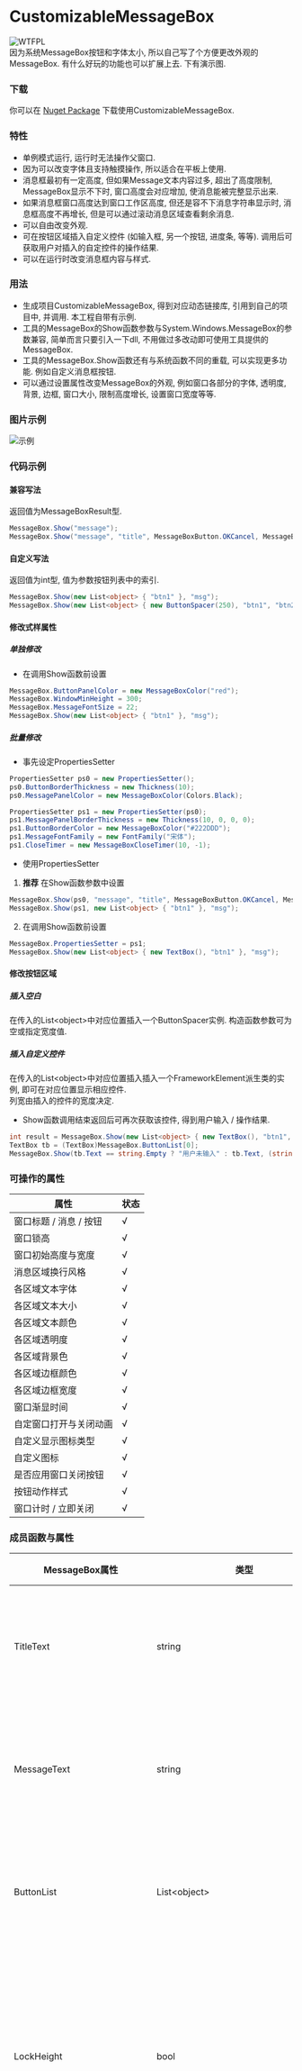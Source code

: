 # CustomizableMessageBox
 ![WTFPL](http://www.wtfpl.net/wp-content/uploads/2012/12/wtfpl-badge-1.png)<br />
 因为系统MessageBox按钮和字体太小, 所以自己写了个方便更改外观的MessageBox. 有什么好玩的功能也可以扩展上去. 下有演示图. <br />
### 下载
你可以在 [Nuget Package](https://www.nuget.org/packages/CustomizableMessageBox/) 下载使用CustomizableMessageBox.
### 特性
- 单例模式运行, 运行时无法操作父窗口. 
- 因为可以改变字体且支持触摸操作, 所以适合在平板上使用. 
- 消息框最初有一定高度, 但如果Message文本内容过多, 超出了高度限制, MessageBox显示不下时, 窗口高度会对应增加, 使消息能被完整显示出来. 
- 如果消息框窗口高度达到窗口工作区高度, 但还是容不下消息字符串显示时, 消息框高度不再增长, 但是可以通过滚动消息区域查看剩余消息. 
- 可以自由改变外观. 
- 可在按钮区域插入自定义控件 (如输入框, 另一个按钮, 进度条, 等等). 调用后可获取用户对插入的自定控件的操作结果. 
- 可以在运行时改变消息框内容与样式. 
### 用法
- 生成项目CustomizableMessageBox, 得到对应动态链接库, 引用到自己的项目中, 并调用. 本工程自带有示例. 
- 工具的MessageBox的Show函数参数与System.Windows.MessageBox的参数兼容, 简单而言只要引入一下dll, 不用做过多改动即可使用工具提供的MessageBox. 
- 工具的MessageBox.Show函数还有与系统函数不同的重载, 可以实现更多功能. 例如自定义消息框按钮. 
- 可以通过设置属性改变MessageBox的外观, 例如窗口各部分的字体, 透明度, 背景, 边框, 窗口大小, 限制高度增长, 设置窗口宽度等等. 
### 图片示例
![示例](https://www.iaders.com/wp-content/uploads/2019/12/mb-1.gif "粗略做了两种样式")
### 代码示例
#### 兼容写法
返回值为MessageBoxResult型. 
```csharp
MessageBox.Show("message");
MessageBox.Show("message", "title", MessageBoxButton.OKCancel, MessageBoxImage.Question);
```
#### 自定义写法
返回值为int型, 值为参数按钮列表中的索引. 
```csharp
MessageBox.Show(new List<object> { "btn1" }, "msg");
MessageBox.Show(new List<object> { new ButtonSpacer(250), "btn1", "btn2", "btn3", "btn4", "btn5", new ButtonSpacer(30) }, "msg", "title", MessageBoxImage.Asterisk);
```
#### 修改式样属性
##### 单独修改
- 在调用Show函数前设置
```csharp
MessageBox.ButtonPanelColor = new MessageBoxColor("red");
MessageBox.WindowMinHeight = 300;
MessageBox.MessageFontSize = 22;
MessageBox.Show(new List<object> { "btn1" }, "msg");
```
##### 批量修改
- 事先设定PropertiesSetter
```csharp
PropertiesSetter ps0 = new PropertiesSetter();
ps0.ButtonBorderThickness = new Thickness(10);
ps0.MessagePanelColor = new MessageBoxColor(Colors.Black);

PropertiesSetter ps1 = new PropertiesSetter(ps0);
ps1.MessagePanelBorderThickness = new Thickness(10, 0, 0, 0);
ps1.ButtonBorderColor = new MessageBoxColor("#222DDD");
ps1.MessageFontFamily = new FontFamily("宋体");
ps1.CloseTimer = new MessageBoxCloseTimer(10, -1);
```
- 使用PropertiesSetter
1. **推荐** 在Show函数参数中设置
```csharp
MessageBox.Show(ps0, "message", "title", MessageBoxButton.OKCancel, MessageBoxImage.Question);
MessageBox.Show(ps1, new List<object> { "btn1" }, "msg");
```
2. 在调用Show函数前设置
```csharp
MessageBox.PropertiesSetter = ps1;
MessageBox.Show(new List<object> { new TextBox(), "btn1" }, "msg");
```
#### 修改按钮区域
##### 插入空白
在传入的List&lt;object&gt;中对应位置插入一个ButtonSpacer实例. 构造函数参数可为空或指定宽度值. </br>
##### 插入自定义控件
在传入的List&lt;object&gt;中对应位置插入插入一个FrameworkElement派生类的实例, 即可在对应位置显示相应控件. </br>
列宽由插入的控件的宽度决定. </br>
- Show函数调用结束返回后可再次获取该控件, 得到用户输入 / 操作结果.
```csharp
int result = MessageBox.Show(new List<object> { new TextBox(), "btn1", "btn2" }, "msg");
TextBox tb = (TextBox)MessageBox.ButtonList[0];
MessageBox.Show(tb.Text == string.Empty ? "用户未输入" : tb.Text, (string)MessageBox.ButtonList[result]);
```
### 可操作的属性
|属性|状态|
|----|----|
|窗口标题 / 消息 / 按钮|√|
|窗口锁高|√|
|窗口初始高度与宽度|√|
|消息区域换行风格|√|
|各区域文本字体|√|
|各区域文本大小|√|
|各区域文本颜色|√|
|各区域透明度|√|
|各区域背景色|√|
|各区域边框颜色|√|
|各区域边框宽度|√|
|窗口渐显时间|√|
|自定窗口打开与关闭动画|√|
|自定义显示图标类型|√|
|自定义图标|√|
|是否应用窗口关闭按钮|√|
|按钮动作样式|√|
|窗口计时 / 立即关闭|√|
### 成员函数与属性
|MessageBox属性|类型|含义|静态|状态|
|----|----|----|----|----|
|TitleText|string|设置 / 获取标题文字|√|√|
|MessageText|string|设置 / 获取消息文字|√|√|
|ButtonList|List&lt;object&gt;|设置 / 获取按钮列表|√|√|
|LockHeight|bool|是否锁住窗口高度不允许自动增长|√|√|
|TextWrappingMode|TextWrapping|消息段落换行风格|√|√|
|WindowWidth|double|窗口宽度|√|√|
|WindowMinHeight|double|窗口最小 (初始) 高度|√|√|
|TitleFontFamily|FontFamily|标题文本字体|√|√|
|MessageFontFamily|FontFamily|消息文本字体|√|√|
|ButtonFontFamily|FontFamily|按钮文本字体|√|√|
|TitleFontSize|int|标题文本大小|√|√|
|MessageFontSize|int|消息文本大小|√|√|
|ButtonFontSize|int|按钮文本大小|√|√|
|TitleFontColor|MessageBoxColor|标题文本颜色|√|√|
|MessageFontColor|MessageBoxColor|消息文本颜色|√|√|
|ButtonFontColor|MessageBoxColor|按钮文本颜色|√|√|
|WindowOpacity|double|窗口整体透明度|√|√|
|TitleBarOpacity|double|标题区域透明度|√|√|
|MessageBarOpacity|double|消息区域透明度|√|√|
|ButtonBarOpacity|double|按钮区域透明度|√|√|
|TitlePanelColor|MessageBoxColor|标题区域背景色|√|√|
|MessagePanelColor|MessageBoxColor|消息区域背景色|√|√|
|ButtonPanelColor|MessageBoxColor|按钮区域背景色|√|√|
|WndBorderColor|MessageBoxColor|窗口边框颜色|√|√|
|TitlePanelBorderColor|MessageBoxColor|标题区域边框颜色|√|√|
|MessagePanelBorderColor|MessageBoxColor|消息区域边框颜色|√|√|
|ButtonPanelBorderColor|MessageBoxColor|按钮区域边框颜色|√|√|
|ButtonBorderColor|MessageBoxColor|按钮边框颜色|√|√|
|WndBorderThickness|MessageBoxColor|窗口边框宽度|√|√|
|TitlePanelBorderThickness|Thickness|标题区域边框宽度|√|√|
|MessagePanelBorderThickness|Thickness|消息区域边框宽度|√|√|
|ButtonPanelBorderThickness|Thickness|按钮区域边框宽度|√|√|
|ButtonBorderThickness|Thickness|按钮边框宽度|√|√|
|WindowShowDuration|Duration|窗口渐显时间|√|√|
|WindowShowAnimations|List&lt;KeyValuePair&lt;DependencyProperty, AnimationTimeline&gt;&gt;|窗口显示动画|√|√|
|WindowCloseAnimations|List&lt;KeyValuePair&lt;DependencyProperty, AnimationTimeline&gt;&gt;|窗口关闭动画|√|√|
|CloseIcon|BitmapImage|自定义关闭图标|√|√|
|WarningIcon|BitmapImage|自定义警告图标|√|√|
|ErrorIcon|BitmapImage|自定义错误图标|√|√|
|InfoIcon|BitmapImage|自定义信息图标|√|√|
|QuestionIcon|BitmapImage|自定义问题图标|√|√|
|EnableCloseButton|bool|应用窗口关闭按钮|√|√|
|ButtonStyleList|List&lt;Style&gt;|按钮动作样式|√|√|
|CloseTimer|MessageBoxCloseTimer|窗口计时 / 立即关闭|√|√|
|MessageBoxImageType|MessageBoxImage|设定显示的图标类型|√|√|

|MessageBox函数|含义|参数|返回值|静态|
|----|----|----|----|----|
|Show(string, string, MessageBoxButton, MessageBoxImage)|兼容形式调出消息窗口|消息, 标题 (选), 按钮类型 (选), 图标类型 (选)|MessageBoxResult|√|
|Show(List&lt;object&gt;, string, string, MessageBoxImage)|自定义形式调出消息窗口|按钮列表, 消息, 标题 (选), 图标类型 (选)|int|√|
|Show(PropertiesSetter, string, string, MessageBoxButton, MessageBoxImage)|兼容形式调出消息窗口, 并使用既有样式|样式, 消息, 标题 (选), 按钮类型 (选), 图标类型 (选)|MessageBoxResult|√|
|Show(PropertiesSetter, List&lt;object&gt;, string, string, MessageBoxImage)|自定义形式调出消息窗口, 并使用既有样式|样式, 按钮列表, 消息, 标题 (选), 图标类型 (选)|int|√|
 
|MessageBoxColor属性|含义|类型|
|----|----|----|
|color|颜色值|object|
|colorType|颜色类型|ColorType|
 
|MessageBoxColor函数|含义|参数|返回值|静态|
|----|----|----|----|----|
|MessageBoxColor(object)|构造函数|十六进制颜色码字符串或者Color类的实例或颜色名字符串||×|
|MessageBoxColor(object, ColorType)|构造函数|十六进制颜色码字符串或者Color类的实例或颜色名字符串, ColorType枚举值||×|
|GetSolidColorBrush()|输出这个实例颜色实例对应的SolidColorBrush||SolidColorBrush|×|

|MessageBoxCloseTimer属性|含义|类型|
|----|----|----|
|timeSpan|距窗口关闭的时间|TimeSpan|
|result|窗口关闭后返回的返回值|int|

|MessageBoxCloseTimer函数|含义|参数|返回值|静态|
|----|----|----|----|----|
|MessageBoxCloseTimer(TimeSpan, int)|构造函数|TimeSpan实例 (距关闭的时间), 窗口关闭后返回的返回值||×|
|MessageBoxCloseTimer(int, int)|构造函数|距关闭的秒数, 窗口关闭后返回的返回值||×|
|CloseNow()|立即关闭窗口|||×|

|PropertiesSetter属性|含义|
|----|----|
|略 (参考MessageBox属性)||

|PropertiesSetter函数|含义|参数|返回值|静态|
|----|----|----|----|----|
|PropertiesSetter()|构造函数|||×|
|PropertiesSetter(PropertiesSetter)|构造函数|一个既有的PropertiesSetter实例||×|

|ButtonSpacer属性|含义|类型|
|----|----|----|
|length|留白长度|double|

|ButtonSpacer函数|含义|参数|返回值|静态|
|----|----|----|----|----|
|ButtonSpacer()|构造函数|||×|
|ButtonSpacer(double)|构造函数|留白长度||×|
|GetLength()|获取留白长度||double|×|

|Info属性|含义|类型|
|----|----|----|
|StackException|保存报出的异常的栈|Stack&lt;Exception&gt;|
|IsLastShowSucceed|上次调用是否成功|bool|

|Info函数|含义|参数|返回值|静态|
|----|----|----|----|----|
|PrintLog(MessageBoxType)|调用消息框显示异常信息|消息框的类型 (自定或系统)|bool|√|
|PrintLog(string, bool, bool)|将异常信息输出到文本文件中|输出文本路径, 是否保留栈的内容, 是否输出到文件末尾|bool|√|
